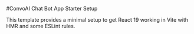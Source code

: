 #ConvoAI Chat Bot App Starter Setup

This template provides a minimal setup to get React 19 working in Vite with HMR and some ESLint rules.